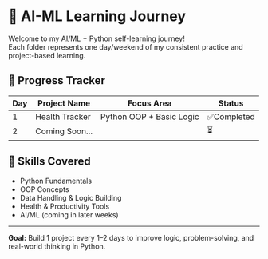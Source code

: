 # 🚀 AI-ML Learning Journey

Welcome to my AI/ML + Python self-learning journey!  
Each folder represents one day/weekend of my consistent practice and project-based learning.

## 📅 Progress Tracker

| Day | Project Name | Focus Area | Status |
|-----|---------------|-------------|--------|
| 1 | Health Tracker | Python OOP + Basic Logic | ✅Completed |
| 2 | Coming Soon... |  | ⏳ |

## 🧠 Skills Covered
- Python Fundamentals
- OOP Concepts
- Data Handling & Logic Building
- Health & Productivity Tools
- AI/ML (coming in later weeks)

---

**Goal:** Build 1 project every 1–2 days to improve logic, problem-solving, and real-world thinking in Python.
